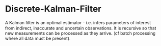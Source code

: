 # Discrete-Kalman-Filter
A Kalman ﬁlter is an optimal estimator - i.e. infers parameters of interest from indirect, inaccurate and uncertain observations. It is recursive so that new measurements can be processed as they arrive. (cf batch processing where all data must be present).
